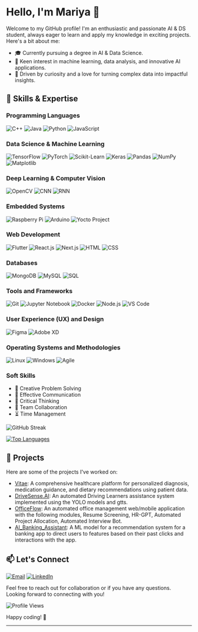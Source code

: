 # Hello, I'm Mariya 👋

Welcome to my GitHub profile! I'm an enthusiastic and passionate AI & DS student, always eager to learn and apply my knowledge in exciting projects. Here's a bit about me:

- 🎓 Currently pursuing a degree in AI & Data Science.
- 🔬 Keen interest in machine learning, data analysis, and innovative AI applications.
- 🚀 Driven by curiosity and a love for turning complex data into impactful insights.

## 🚀 Skills & Expertise

### Programming Languages
![C++](https://img.shields.io/badge/C++-00599C?style=for-the-badge&logo=c%2B%2B&logoColor=white)
![Java](https://img.shields.io/badge/Java-007396?style=for-the-badge&logo=java&logoColor=white)
![Python](https://img.shields.io/badge/Python-3776AB?style=for-the-badge&logo=python&logoColor=white)
![JavaScript](https://img.shields.io/badge/JavaScript-F7DF1E?style=for-the-badge&logo=javascript&logoColor=black)

### Data Science & Machine Learning
![TensorFlow](https://img.shields.io/badge/TensorFlow-FF6F00?style=for-the-badge&logo=tensorflow&logoColor=white)
![PyTorch](https://img.shields.io/badge/PyTorch-EE4C2C?style=for-the-badge&logo=pytorch&logoColor=white)
![Scikit-Learn](https://img.shields.io/badge/Scikit--Learn-F7931E?style=for-the-badge&logo=scikit-learn&logoColor=white)
![Keras](https://img.shields.io/badge/Keras-D00000?style=for-the-badge&logo=keras&logoColor=white)
![Pandas](https://img.shields.io/badge/Pandas-150458?style=for-the-badge&logo=pandas&logoColor=white)
![NumPy](https://img.shields.io/badge/NumPy-013243?style=for-the-badge&logo=numpy&logoColor=white)
![Matplotlib](https://img.shields.io/badge/Matplotlib-00599C?style=for-the-badge&logo=matplotlib&logoColor=white)

### Deep Learning & Computer Vision
![OpenCV](https://img.shields.io/badge/OpenCV-5C3EE8?style=for-the-badge&logo=opencv&logoColor=white)
![CNN](https://img.shields.io/badge/CNN-00FFFF?style=for-the-badge&logo=cnn&logoColor=black)
![RNN](https://img.shields.io/badge/RNN-FF4500?style=for-the-badge&logo=rnn&logoColor=white)

### Embedded Systems
![Raspberry Pi](https://img.shields.io/badge/Raspberry%20Pi-C51A4A?style=for-the-badge&logo=raspberry-pi&logoColor=white)
![Arduino](https://img.shields.io/badge/Arduino-00979D?style=for-the-badge&logo=arduino&logoColor=white)
![Yocto Project](https://img.shields.io/badge/Yocto%20Project-6E9CBE?style=for-the-badge&logo=yocto-project&logoColor=white)

### Web Development
![Flutter](https://img.shields.io/badge/Flutter-02569B?style=for-the-badge&logo=flutter&logoColor=white)
![React.js](https://img.shields.io/badge/React.js-61DAFB?style=for-the-badge&logo=react&logoColor=white)
![Next.js](https://img.shields.io/badge/Next.js-000000?style=for-the-badge&logo=next.js&logoColor=white)
![HTML](https://img.shields.io/badge/HTML-E34F26?style=for-the-badge&logo=html5&logoColor=white)
![CSS](https://img.shields.io/badge/CSS-1572B6?style=for-the-badge&logo=css3&logoColor=white)

### Databases
![MongoDB](https://img.shields.io/badge/MongoDB-47A248?style=for-the-badge&logo=mongodb&logoColor=white)
![MySQL](https://img.shields.io/badge/MySQL-4479A1?style=for-the-badge&logo=mysql&logoColor=white)
![SQL](https://img.shields.io/badge/SQL-4479A1?style=for-the-badge&logo=sql&logoColor=white)

### Tools and Frameworks
![Git](https://img.shields.io/badge/Git-F05032?style=for-the-badge&logo=git&logoColor=white)
![Jupyter Notebook](https://img.shields.io/badge/Jupyter%20Notebook-F37626?style=for-the-badge&logo=jupyter&logoColor=white)
![Docker](https://img.shields.io/badge/Docker-2496ED?style=for-the-badge&logo=docker&logoColor=white)
![Node.js](https://img.shields.io/badge/Node.js-339933?style=for-the-badge&logo=node.js&logoColor=white)
![VS Code](https://img.shields.io/badge/VS%20Code-007ACC?style=for-the-badge&logo=visual-studio-code&logoColor=white)

### User Experience (UX) and Design
![Figma](https://img.shields.io/badge/Figma-FF6B6B?style=for-the-badge&logo=figma&logoColor=white)
![Adobe XD](https://img.shields.io/badge/Adobe%20XD-4A90E2?style=for-the-badge&logo=adobe-xd&logoColor=white)

### Operating Systems and Methodologies
![Linux](https://img.shields.io/badge/Linux-FCC624?style=for-the-badge&logo=linux&logoColor=black)
![Windows](https://img.shields.io/badge/Windows-0078D6?style=for-the-badge&logo=windows&logoColor=white)
![Agile](https://img.shields.io/badge/Agile-009BCC?style=for-the-badge&logo=agile&logoColor=white)

### Soft Skills
- 🎨 Creative Problem Solving
- 💬 Effective Communication
- 🧩 Critical Thinking
- 🤝 Team Collaboration
- ⏳ Time Management

![GitHub Streak](https://github-readme-streak-stats.herokuapp.com/?user=Mariyaben&theme=highcontrast&fire=DD2727&ring=DD2727&border=DD2727)

[![Top Languages](https://github-readme-stats.vercel.app/api/top-langs/?username=Mariyaben&layout=compact&langs_count=12&theme=radical)](https://github.com/Mariyaben)

## 🌱 Projects

Here are some of the projects I've worked on:

- [Vitae]([https://github.com/Mariyaben/SmartHome](https://github.com/Mariyaben/Hackify)): A comprehensive healthcare platform for personalized diagnosis, medication guidance, and dietary recommendations using patient data.
- [DriveSense.AI]([https://github.com/Mariyaben/VisionAI](https://github.com/Mariyaben/Hackathena_2024-LearnDrive.AI-)): An automated Driving Learners assistance system implemented using the YOLO models and gtts.
- [OfficeFlow](https://github.com/Mariyaben/OfficeFlow): An automated office management web/mobile application with the following modules, Resume Screening, HR-GPT, Automated Project Allocation, Automated Interview Bot.
- [AI_Banking_Assistant](https://github.com/Mariyaben/HPAI_Banking_Assist): A ML model for a recommendation system for a banking app to direct users to features based on their past clicks and interactions with the app.
## 📫 Let's Connect

[![Email](https://img.shields.io/badge/Email-mariyaben02@gmail.com-red?style=for-the-badge&logo=gmail&logoColor=white)](mailto:mariyaben02@gmail.com)
[![LinkedIn](https://img.shields.io/badge/LinkedIn-0077B5?style=for-the-badge&logo=linkedin&logoColor=white)](https://www.linkedin.com/in/mariya-benny-7834511a2)


Feel free to reach out for collaboration or if you have any questions. Looking forward to connecting with you!

![Profile Views](https://komarev.com/ghpvc/?username=Mariyaben&color=blueviolet)

Happy coding! 🚀

---
